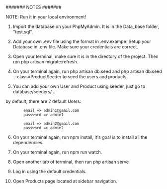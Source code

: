 ####### NOTES #######

NOTE: Run it in your local environment!

1. Import the database on your PhpMyAdmin. It is in the Data_base folder, "test.sql".

2. Add your own .env file using the format in .env.exampe. Setup your Database in .env file. Make sure your credentials are correct.

3. Open your terminal, make sure it is in the directory of the project. Then run php artisan migrate:refresh.

4. On your terminal again, run php artisan db:seed and php artisan db:seed --class=ProductSeeder to seed the users and products.

5. You can add your own User and Product using seeder, just go to database/seeders/...

by default, there are 2 default Users:

            email => admin1@gmail.com
            password => admin1

            email => admin2@gmail.com
            password => admin2

6. On your terminal again, run npm install, it's goal is to install all the dependencies.

7. On your terminal again, run npm run watch.

8. Open another tab of terminal, then run php artisan serve

9. Log in using the default credentials.

10. Open Products page located at sidebar navigation.
